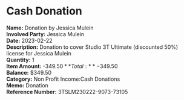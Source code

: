 # Cash Donation

**Name:** Donation by Jessica Mulein  
**Involved Party:** Jessica Mulein  
**Date:** 2023-02-22  
**Description:** Donation to cover Studio 3T Ultimate (discounted 50%) license for Jessica Mulein  
**Quantity:** 1  
**Item Amount:** -$349.50  
**Total:** -$349.50  
**Balance:** $349.50  
**Category:** Non Profit Income:Cash Donations  
**Memo:** Donation  
**Reference Number:** 3TSLM230222-9073-73105  
